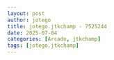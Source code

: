 ```yaml
---
layout: post
author: jotego
title: jotego.jtkchamp - 7525244
date: 2025-07-04
categories: [Arcade, jtkchamp]
tags: [jotego.jtkchamp]
---
```


